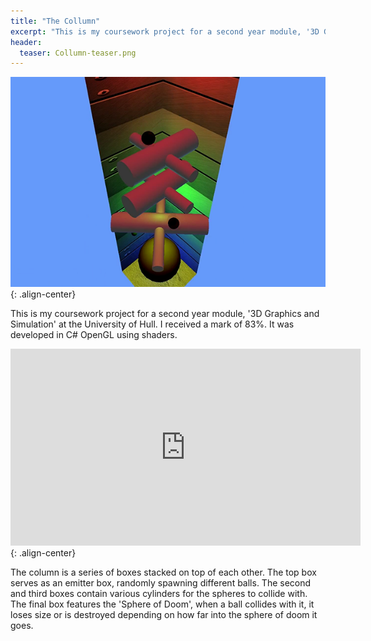 ```yaml
---
title: "The Collumn"
excerpt: "This is my coursework project for a second year module, '3D Graphics and Simulation' at the University of Hull. It was developed in C# & OpenGL using shaders."
header:
  teaser: Collumn-teaser.png
---
```


![The Collum](/images/Collumn-teaser.png){: .align-center}

This is my coursework project for a second year module, '3D Graphics and Simulation' at the University of Hull. I received a mark of 83%. It was developed in C# OpenGL using shaders.

<iframe width="560" height="315" src="https://www.youtube.com/embed/jYbO08CpF0o" frameborder="0" allowfullscreen></iframe>{: .align-center}

The column is a series of boxes stacked on top of each other. The top box serves as an emitter box, randomly spawning different balls. The second and third boxes contain various cylinders for the spheres to collide with. The final box features the 'Sphere of Doom', when a ball collides with it, it loses size or is destroyed depending on how far into the sphere of doom it goes.
